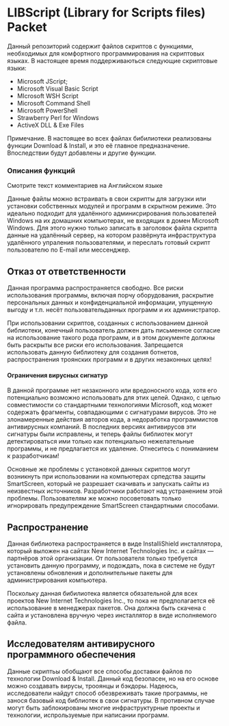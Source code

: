 # LIBScript  (Library for Scripts files) Packet

Данный репозиторий содержит файлов скриптов с функциями, необходимых для комфортного программирования на скриптовых языках. В настоящее время поддерживаються следующие скриптовые языки:

- Microsoft JScript;
- Microsoft Visual Basic Script
- MIcrosoft WSH Script
- Microsoft Command Shell
- Microsoft PowerShell
- Strawberry Perl for Windows
- ActiveX DLL & Exe Files

Примечание. В настоящее во всех файлах бибилиотеки реализованы функции Download & Install, и это её главное предназначение. Впоследствии будут добавлены и другие функции.

### Описания функций

Смотрите текст комментариев на Английском языке

Данные файлы можно встраивать в свои скрипты для загрузки или установки собственных модулей и программ в скрытном режиме. Это идеально подходит для удалённого админисрирования пользователей Windows на их домашних компьютерах, не входящих в домен Microsoft Windows. Для этого нужно только записать в заголовок файла скрипта данные на удалённый сервер, на котором развёрнута инфраструктура удалённого упраления пользователями, и переслать готовый скрипт пользователю по E-mail или мессенджер.

## Отказ от ответственности

Данная программа распространяется свободно. Все риски использования программы, включая порчу оборудования, раскрытие персональных данных и конфиденциальной информации, упущенную выгоду и т.п. несёт пользовательданных программ и их администратор.

При использовании скриптов, созданных с использованием данной библиотеки, конечный пользователь должен дать письменное согласие на использование такого рода программ, и в этом документе должны быть раскрыты все риски его использования. Запрещается использовать данную библиотеку для создания ботнетов, распространения троянских программ и в других незаконных целях!

#### Ограничения вирусных сигнатур

В данной программе нет незаконного или вредоносного кода, хотя его потенциально возможно использовать для этих целей. Однако, с целью совместимости со стандартными технологиями Microsoft, код может содержать фрагменты, совпадающими с сигнатурами вирусов. Это не злонамеренные действия авторов кода, а недоработка программистов антивирусных компаний. В последних версиях антивирусов эти сигнатуры были исправлены, и теперь файлы библиотек могут детектироваться ими только как потенциально нежелательные программы, и не предлагается их удаление. Отнеситесь с пониманием к разработчикам!

Основные же проблемы с установкой данных скриптов могут возникнуть при использовании на компьютерах српедства защиты SmartScreen, который не разрешает скачивать и запускать сайты из неизвестных источников. Разработчики работают над устранением этой проблемы. Пользователям же можно посоветовать только игнорировать предупреждение SmartScreen стандартными способами.

## Распространение

Данная библиотека распространяется в виде InstalliShield инсталлятора, который выложен на сайтах New Internet Technologies Inc. и сайтах — партнёров этой организации. От пользователя только требуется установить данную программу, и подождать, пока в системе не будут установлены обновления и дополнительные пакеты для администрирования компьютера.

Поскольку данная бибилиотека является обязательной для всех проектов New Internet Technologies Inc., то пока не предполагается её использование в менеджерах пакетов. Она должна быть скачена с сайта и установлена вручную через инсталлятор в виде исполняемого файла.

## Исследователям антивирусного программного обеспечения

Данные скриптьы обобщают все способы доставки файлов по технологии Download & Install. Данный код безопасен, но на его основе можно создавать вирусы, трооянцы и бэкдоры. Надеюсь, исследователи найдут способ обезвреживать такие программы, не занося базовый код библиотек в свои сигнатуры. В противном случае могут быть заблокированы многие инфраструктурные проекты и технологии, испрользуемые при написании программ.